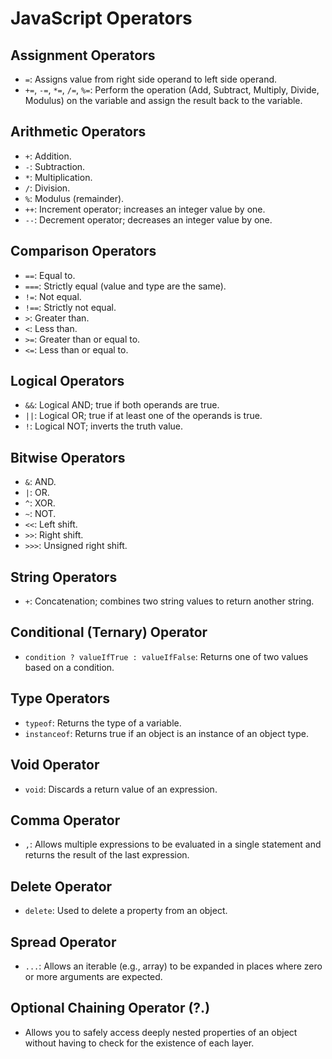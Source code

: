 # JavaScript Operators

## Assignment Operators
- `=`: Assigns value from right side operand to left side operand.
- `+=`, `-=`, `*=`, `/=`, `%=`: Perform the operation (Add, Subtract, Multiply, Divide, Modulus) on the variable and assign the result back to the variable.

## Arithmetic Operators
- `+`: Addition.
- `-`: Subtraction.
- `*`: Multiplication.
- `/`: Division.
- `%`: Modulus (remainder).
- `++`: Increment operator; increases an integer value by one.
- `--`: Decrement operator; decreases an integer value by one.

## Comparison Operators
- `==`: Equal to.
- `===`: Strictly equal (value and type are the same).
- `!=`: Not equal.
- `!==`: Strictly not equal.
- `>`: Greater than.
- `<`: Less than.
- `>=`: Greater than or equal to.
- `<=`: Less than or equal to.

## Logical Operators
- `&&`: Logical AND; true if both operands are true.
- `||`: Logical OR; true if at least one of the operands is true.
- `!`: Logical NOT; inverts the truth value.

## Bitwise Operators
- `&`: AND.
- `|`: OR.
- `^`: XOR.
- `~`: NOT.
- `<<`: Left shift.
- `>>`: Right shift.
- `>>>`: Unsigned right shift.

## String Operators
- `+`: Concatenation; combines two string values to return another string.

## Conditional (Ternary) Operator
- `condition ? valueIfTrue : valueIfFalse`: Returns one of two values based on a condition.

## Type Operators
- `typeof`: Returns the type of a variable.
- `instanceof`: Returns true if an object is an instance of an object type.

## Void Operator
- `void`: Discards a return value of an expression.

## Comma Operator
- `,`: Allows multiple expressions to be evaluated in a single statement and returns the result of the last expression.

## Delete Operator
- `delete`: Used to delete a property from an object.

## Spread Operator
- `...`: Allows an iterable (e.g., array) to be expanded in places where zero or more arguments are expected.

## Optional Chaining Operator (?.)
- Allows you to safely access deeply nested properties of an object without having to check for the existence of each layer.
